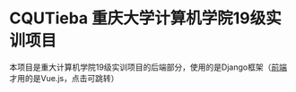 # CQUTieba 重庆大学计算机学院19级实训项目

本项目是重大计算机学院19级实训项目的后端部分，使用的是Django框架（[前端](https://github.com/2021-software-training/test2)才用的是Vue.js，点击可跳转）

